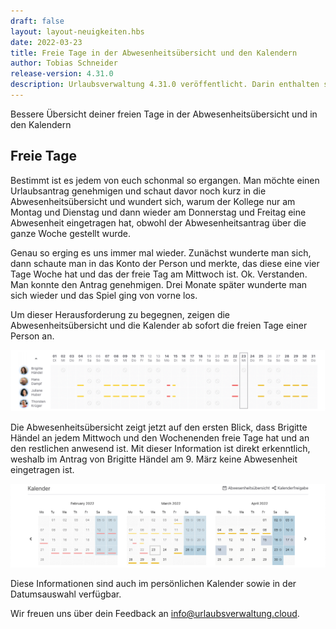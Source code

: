 ```yaml
---
draft: false
layout: layout-neuigkeiten.hbs
date: 2022-03-23
title: Freie Tage in der Abwesenheitsübersicht und den Kalendern
author: Tobias Schneider
release-version: 4.31.0
description: Urlaubsverwaltung 4.31.0 veröffentlicht. Darin enthalten sind freie Tage in der Abwesenheitsübersicht und den Kalendern.
---
```


Bessere Übersicht deiner freien Tage in der Abwesenheitsübersicht und in den Kalendern

<!-- more -->

## Freie Tage

Bestimmt ist es jedem von euch schonmal so ergangen. Man möchte einen Urlaubsantrag genehmigen und schaut davor noch kurz in die
Abwesenheitsübersicht und wundert sich, warum der Kollege nur am Montag und Dienstag und dann wieder am Donnerstag und Freitag eine Abwesenheit eingetragen hat,
obwohl der Abwesenheitsantrag über die ganze Woche gestellt wurde.

Genau so erging es uns immer mal wieder. Zunächst wunderte man sich, dann schaute man in das Konto der Person und merkte,
das diese eine vier Tage Woche hat und das der freie Tag am Mittwoch ist. Ok. Verstanden. Man konnte den Antrag genehmigen.
Drei Monate später wunderte man sich wieder und das Spiel ging von vorne los.

Um dieser Herausforderung zu begegnen, zeigen die Abwesenheitsübersicht und die Kalender ab sofort die freien Tage einer Person an.

<picture>
  <img
    src="vier-tage-woche.png"
    alt="Urlaubsverwaltung Abwesenheitsübersicht mit einer 4-Tage-Woche"
    decoding="async"
    loading="lazy"
    class="rounded-lg"
  />
</picture>

Die Abwesenheitsübersicht zeigt jetzt auf den ersten Blick, dass Brigitte Händel an jedem Mittwoch und den Wochenenden freie Tage hat und an den restlichen anwesend ist. Mit dieser Information ist direkt erkenntlich, weshalb im Antrag von Brigitte Händel am 9. März keine Abwesenheit eingetragen ist.

<picture>
  <img
    src="vier-tage-woche-kalender.png"
    alt="Urlaubsverwaltung Kalender mit einer 4-Tage-Woche"
    decoding="async"
    loading="lazy"
    class="rounded-lg"
  />
</picture>

Diese Informationen sind auch im persönlichen Kalender sowie in der Datumsauswahl verfügbar.

Wir freuen uns über dein Feedback an <a href="mailto:info@urlaubsverwaltung.cloud?subject=Feedback">info@urlaubsverwaltung.cloud</a>.
